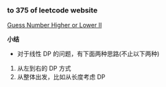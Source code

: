 ### to 375 of leetcode website

[Guess Number Higher or Lower II](https://leetcode-cn.com/problems/guess-number-higher-or-lower-ii/)

**小结**
- 对于线性 DP 的问题，有下面两种思路(不止以下两种)
1. 从左到右的 DP 方式
2. 从整体出发，比如从长度考虑 DP